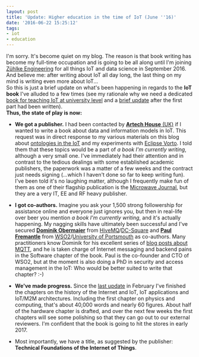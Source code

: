 ```yaml
---
layout: post
title: 'Update: Higher education in the time of IoT (June ''16)'
date: '2016-06-22 15:25:12'
tags:
- iot
- education
---
```


I'm sorry. It's become quiet on my blog. The reason is that book writing has become my full-time occupation and is going to be all along until I'm joining [Zühlke Engineering](https://www.zuehlke.com/ch/en/) for all things IoT and data science in September 2016. And believe me: after writing about IoT all day long, the last thing on my mind is writing even more about IoT...
<br>
So this is just a brief update on what's been happening in regards to the **IoT book** I've alluded to a few times (see my rationale why we need a dedicated [book for teaching IoT at university level](https://iot.ghost.io/higher-education-in-the-time-of-iot/) and a [brief update](https://iot.ghost.io/update-higher-education-in-the-time-of-iot/) after the first part had been written).
<br>
**Thus, the state of play is now:**

* **We got a publisher.** I had been contacted by [**Artech House** (UK)](http://www.artechhouse.com/International/Home.aspx) if I wanted to write a book about data and information models in IoT. This request was in direct response to my various materials on this blog about [ontologies in the IoT](https://iot.ghost.io/four-branches-for-an-iot-ontology/) and my experiments with [Eclipse Vorto](https://iot.ghost.io/hands-on-with-vorto-iot-information-models/). I told them that these topics would be a part of *a book I'm currently writing*, although a very small one. I've immediately had their attention and in contrast to the tedious dealings with some established academic publishers, the paperwork was a matter of a few weeks and the contract just needs signing (...which I haven't done so far to keep writing fun). I've been told it's no laughing matter, although I frequently make fun of them as one of their flagship publication is the [Microwave Journal](http://www.microwavejournal.com), but they are a very IT, EE and RF heavy publisher.

* **I got co-authors.** Imagine you ask your 1,500 strong followership for assistance online and everyone just ignores you, but then in real-life over beer you mention *a book I'm currently writing*, and it's actually happening. My nagging skills have ultimately been successful and I've secured [**Dominik Obermaier**](https://twitter.com/dobermai) from [HiveMQ](http://www.hivemq.com)/[DC-Square](http://www.hivemq.com) and [**Paul Fremantle**](https://twitter.com/pzfreo) from [WSO2](http://wso2.com)/[University of Portsmouth](http://www.port.ac.uk/school-of-computing/staff/mr-paul-fremantle.html) as co-authors. Many practitioners know Dominik for his excellent series of [blog posts about MQTT](http://www.hivemq.com/blog/mqtt-essentials/), and he is taken charge of Internet messaging and backend pains in the Software chapter of the book. Paul is the co-founder and CTO of WSO2, but at the moment is also doing a PhD in security and access management in the IoT: Who would be better suited to write that chapter? :-)

* **We've made progress.** Since the [last update](https://iot.ghost.io/update-higher-education-in-the-time-of-iot/) in February I've finished the chapters on the history of the Internet and IoT, IoT applications and IoT/M2M architectures. Including the first chapter on physics and computing, that's about 40,000 words and nearly 60 figures. About half of the hardware chapter is drafted, and over the next few weeks the first chapters will see some polishing so that they can go out to our external reviewers. I'm confident that the book is going to hit the stores in early 2017.

* Most importantly, we have a title, as suggested by the publisher: **Technical Foundations of the Internet of Things**.